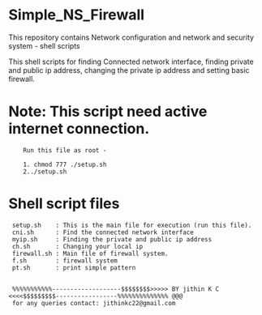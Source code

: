 # Simple_NS_Firewall
This repository contains Network configuration and  network and security system - shell scripts 

This shell scripts for finding Connected network interface, finding private and public ip address, changing the private ip address and setting basic firewall.

# Note: This script need active internet connection.
        Run this file as root - 
        
        1. chmod 777 ./setup.sh
        2../setup.sh

   # Shell script files
   
     setup.sh    : This is the main file for execution (run this file).
     cni.sh      : Find the connected network interface
     myip.sh     : Finding the private and public ip address
     ch.sh       : Changing your local ip
     firewall.sh : Main file of firewall system.
     f.sh        : firewall system
     pt.sh       : print simple pattern
     
     
     %%%%%%%%%%%-------------------$$$$$$$$>>>>> BY jithin K C <<<<$$$$$$$$$-----------------%%%%%%%%%%%%%% @@@ 
     for any queries contact: jithinkc22@gmail.com
